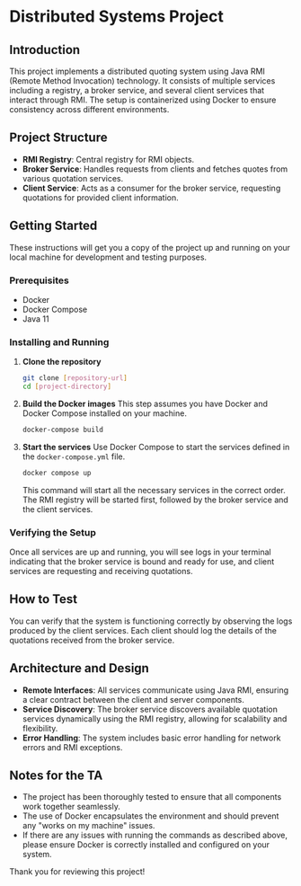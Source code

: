 # Distributed Systems Project

## Introduction
This project implements a distributed quoting system using Java RMI (Remote Method Invocation) technology. It consists of multiple services including a registry, a broker service, and several client services that interact through RMI. The setup is containerized using Docker to ensure consistency across different environments.

## Project Structure
- **RMI Registry**: Central registry for RMI objects.
- **Broker Service**: Handles requests from clients and fetches quotes from various quotation services.
- **Client Service**: Acts as a consumer for the broker service, requesting quotations for provided client information.

## Getting Started
These instructions will get you a copy of the project up and running on your local machine for development and testing purposes.

### Prerequisites
- Docker
- Docker Compose
- Java 11

### Installing and Running
1. **Clone the repository**
   ```bash
   git clone [repository-url]
   cd [project-directory]
   ```

2. **Build the Docker images**
   This step assumes you have Docker and Docker Compose installed on your machine.
   ```bash
   docker-compose build
   ```

3. **Start the services**
   Use Docker Compose to start the services defined in the `docker-compose.yml` file.
   ```bash
   docker compose up
   ```

   This command will start all the necessary services in the correct order. The RMI registry will be started first, followed by the broker service and the client services.

### Verifying the Setup
Once all services are up and running, you will see logs in your terminal indicating that the broker service is bound and ready for use, and client services are requesting and receiving quotations.

## How to Test
You can verify that the system is functioning correctly by observing the logs produced by the client services. Each client should log the details of the quotations received from the broker service.

## Architecture and Design
- **Remote Interfaces**: All services communicate using Java RMI, ensuring a clear contract between the client and server components.
- **Service Discovery**: The broker service discovers available quotation services dynamically using the RMI registry, allowing for scalability and flexibility.
- **Error Handling**: The system includes basic error handling for network errors and RMI exceptions.

## Notes for the TA
- The project has been thoroughly tested to ensure that all components work together seamlessly.
- The use of Docker encapsulates the environment and should prevent any "works on my machine" issues.
- If there are any issues with running the commands as described above, please ensure Docker is correctly installed and configured on your system.

Thank you for reviewing this project!

